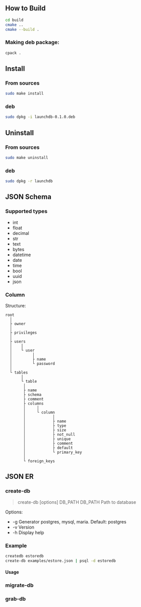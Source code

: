 ## How to Build
```sh
cd build
cmake ..
cmake --build .
```
### Making deb package:
```sh
cpack .
```

## Install
### From sources
```sh
sudo make install
```

### deb
```sh
sudo dpkg -i launchdb-0.1.0.deb
```

## Uninstall
### From sources
```sh
sudo make uninstall
```
### deb
```sh
sudo dpkg -r launchdb
```

## JSON Schema
### Supported types
* int
* float
* decimal
* str
* text
* bytes
* datetime
* date
* time
* bool
* uuid
* json

### Column
Structure:
```
root
  │
  ├ owner
  │
  ├ privileges
  │
  ├ users
  │    │
  │    └ user
  │         │ 
  │         ├ name
  │         └ password
  │
  └ tables
       │
       └ table
        │
        ├ name
        ├ schema
        ├ comment
        ├ columns
        │     │
        │     └ column
        │            │
        │            ├ name
        │            ├ type
        │            ├ size
        │            ├ not_null
        │            ├ unique
        │            ├ comment
        │            ├ default
        │            └ primary_key
        │
        └ foreign_keys
```

## JSON ER

### create-db
> create-db [options] DB_PATH
DB_PATH Path to database

Options:
- -g Generator postgres, mysql, maria. Default: postgres
- -v Version
- -h Display help

### Example
```sh
createdb estoredb
create-db examples/estore.json | psql -d estoredb
```
#### Usage
### migrate-db
### grab-db
